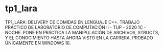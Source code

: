 # tp1_lara
TP1_LARA: DELIVERY DE COMIDAS EN LENGUAJE C++.
TRABAJO PRÁCTICO DE LABORATORIO DE COMPUTACIÓN II - TUP - 2020 1C - NOCHE.
PONE EN PRÁCTICA LA MANIPULACIÓN DE ARCHIVOS, STRUCTS, Y EL CONOCIMIENTO HASTA AHORA VISTO EN LA CARRERA.
PROBADO ÚNICAMENTE EN WINDOWS 10.

